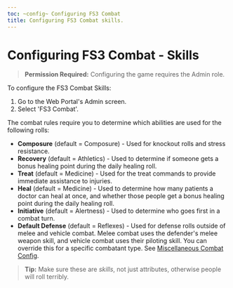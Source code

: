 ```yaml
---
toc: ~config~ Configuring FS3 Combat
title: Configuring FS3 Combat skills.
---
```

# Configuring FS3 Combat - Skills

> **Permission Required:** Configuring the game requires the Admin role.

To configure the FS3 Combat Skills:

1. Go to the Web Portal's Admin screen.
2. Select 'FS3 Combat'.

The combat rules require you to determine which abilities are used for the following rolls:

- **Composure** (default = Composure) - Used for knockout rolls and stress resistance.
- **Recovery** (default = Athletics) - Used to determine if someone gets a bonus healing point during the daily healing roll.
- **Treat** (default = Medicine) - Used for the treat commands to provide immediate assistance to injuries.
- **Heal** (default = Medicine) - Used to determine how many patients a doctor can heal at once, and whether those people get a bonus healing point during the daily healing roll.
- **Initiative** (default = Alertness) - Used to determine who goes first in a combat turn.
- **Default Defense** (default = Reflexes) - Used for defense rolls outside of melee and vehicle combat.  Melee combat uses the defender's melee weapon skill, and vehicle combat uses their piloting skill.  You can override this for a specific combatant type.  See [Miscellaneous Combat Config](/config/fs3combat_misc).

> **Tip:** Make sure these are *skills*, not just attributes, otherwise people will roll terribly.